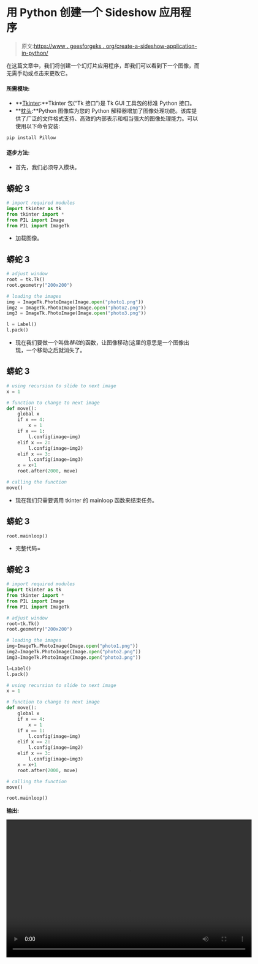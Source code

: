 # 用 Python 创建一个 Sideshow 应用程序

> 原文:[https://www . geesforgeks . org/create-a-sideshow-application-in-python/](https://www.geeksforgeeks.org/create-a-sideshow-application-in-python/)

在这篇文章中，我们将创建一个幻灯片应用程序，即我们可以看到下一个图像，而无需手动或点击来更改它。

#### 所需模块:

*   **[Tkinter](https://www.geeksforgeeks.org/python-gui-tkinter/):**Tkinter 包(“Tk 接口”)是 Tk GUI 工具包的标准 Python 接口。
*   **[枕头](https://www.geeksforgeeks.org/python-pillow-a-fork-of-pil/):**Python 图像库为您的 Python 解释器增加了图像处理功能。该库提供了广泛的文件格式支持、高效的内部表示和相当强大的图像处理能力。可以使用以下命令安装:

```py
pip install Pillow

```

#### 逐步方法:

*   首先，我们必须导入模块。

## 蟒蛇 3

```py
# import required modules
import tkinter as tk
from tkinter import *
from PIL import Image
from PIL import ImageTk
```

*   加载图像。

## 蟒蛇 3

```py
# adjust window
root = tk.Tk()
root.geometry("200x200")

# loading the images
img = ImageTk.PhotoImage(Image.open("photo1.png"))
img2 = ImageTk.PhotoImage(Image.open("photo2.png"))
img3 = ImageTk.PhotoImage(Image.open("photo3.png"))

l = Label()
l.pack()
```

*   现在我们要做一个叫做*移动*的函数，让图像移动(这里的意思是一个图像出现，一个移动之后就消失了。

## 蟒蛇 3

```py
# using recursion to slide to next image
x = 1

# function to change to next image
def move():
    global x
    if x == 4:
        x = 1
    if x == 1:
        l.config(image=img)
    elif x == 2:
        l.config(image=img2)
    elif x == 3:
        l.config(image=img3)
    x = x+1
    root.after(2000, move)

# calling the function
move()
```

*   现在我们只需要调用 tkinter 的 mainloop 函数来结束任务。

## 蟒蛇 3

```py
root.mainloop()
```

*   完整代码=

## 蟒蛇 3

```py
# import required modules
import tkinter as tk
from tkinter import *
from PIL import Image
from PIL import ImageTk

# adjust window
root=tk.Tk()
root.geometry("200x200")

# loading the images
img=ImageTk.PhotoImage(Image.open("photo1.png"))
img2=ImageTk.PhotoImage(Image.open("photo2.png"))
img3=ImageTk.PhotoImage(Image.open("photo3.png"))

l=Label()
l.pack()

# using recursion to slide to next image
x = 1

# function to change to next image
def move():
    global x
    if x == 4:
        x = 1
    if x == 1:
        l.config(image=img)
    elif x == 2:
        l.config(image=img2)
    elif x == 3:
        l.config(image=img3)
    x = x+1
    root.after(2000, move)

# calling the function
move()

root.mainloop()
```

**输出:**

<video class="wp-video-shortcode" id="video-514585-1" width="640" height="360" preload="metadata" controls=""><source type="video/mp4" src="https://media.geeksforgeeks.org/wp-content/uploads/20201115173431/autoimage_Trim.mp4?_=1">[https://media.geeksforgeeks.org/wp-content/uploads/20201115173431/autoimage_Trim.mp4](https://media.geeksforgeeks.org/wp-content/uploads/20201115173431/autoimage_Trim.mp4)</video>